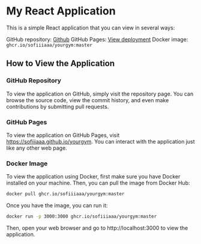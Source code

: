 # My React Application
This is a simple React application that you can view in several ways:

GitHub repository: [Github](https://github.com/sofiiiaaa/yourgym)
GitHub Pages: [View deployment](https://sofiiiaaa.github.io/yourgym/courses)
Docker image: `ghcr.io/sofiiiaaa/yourgym:master`

## How to View the Application
### GitHub Repository
To view the application on GitHub, simply visit the repository page. You can browse the source code, view the commit history, and even make contributions by submitting pull requests.

### GitHub Pages
To view the application on GitHub Pages, visit https://sofiiiaaa.github.io/yourgym. You can interact with the application just like any other web page.

### Docker Image
To view the application using Docker, first make sure you have Docker installed on your machine. Then, you can pull the image from Docker Hub:

```sh
docker pull ghcr.io/sofiiiaaa/yourgym:master
```

Once you have the image, you can run it:

```sh
docker run -p 3000:3000 ghcr.io/sofiiiaaa/yourgym:master
```

Then, open your web browser and go to http://localhost:3000 to view the application.